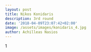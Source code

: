 ```yaml
---
layout: post
title: Nikos Konidaris
description: 3rd round
date: '2018-04-09T23:07:42+02:00'
image: /assets/images/konidaris_4.jpg
author: Achilleas Nasios
---
```

1
